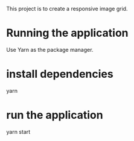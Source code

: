 This project is to create a responsive image grid.

# Running the application

Use Yarn as the package manager.

# install dependencies
yarn

# run the application
yarn start